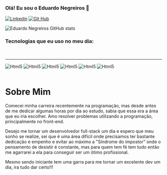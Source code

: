 ### Olá! Eu sou o Eduardo Negreiros 👋


[![Linkedin](https://img.shields.io/badge/LinkedIn-0077B5?style=for-the-badge&logo=linkedin&logoColor=white)](https://www.linkedin.com/in/eduardonegreiross/)
[![Git Hub](https://img.shields.io/badge/GitHub-100000?style=for-the-badge&logo=github&logoColor=white)](https://github.com/EduardoSilvaNegreiros)

![Eduardo Negreiros GitHub stats](https://github-readme-stats.vercel.app/api?username=EduardoSilvaNegreiros&show_icons=true&theme=dracula)

### Tecnologias que eu uso no meu dia:

<div style='display: inline_block'><br/><hr>
<img aling="center" alt="Html5" src="https://img.shields.io/badge/HTML-239120?style=for-the-badge&logo=html5&logoColor=white"/>
<img aling="center" alt="Html5" src="https://img.shields.io/badge/CSS-239120?&style=for-the-badge&logo=css3&logoColor=white"/>
<img aling="center" alt="Html5" src="https://img.shields.io/badge/JavaScript-F7DF1E?style=for-the-badge&logo=javascript&logoColor=black"/>
<img aling="center" alt="Html5" src="https://img.shields.io/badge/Node.js-43853D?style=for-the-badge&logo=node.js&logoColor=white"/>
<img aling="center" alt="Html5" src="https://img.shields.io/badge/TypeScript-007ACC?style=for-the-badge&logo=typescript&logoColor=white"/>
<img aling="center" alt="Html5" src="https://img.shields.io/badge/React-20232A?style=for-the-badge&logo=react&logoColor=61DAFB"/>
</div><br/>


# Sobre Mim

Comecei minha carreira recentemente na programação, mas desde antes de me dedicar algumas horas por dia ao estudo, sabia que essa era a área que eu iria escolher. Amo resolver problemas utilizando a programação, principalmente no front-end. 

Desejo me tornar um desenvolvedor full-stack um dia e espero que meu sonho se realize, sei que é uma área difícil onde precisamos ter bastante dedicação e empenho e evitar ao máximo a "Síndrome do impostor" onde o pensamento de desistir é constante, mas para quem tem fé tem tudo então me agarrarei a ela para conseguir ser um ótimo profissional.

Mesmo sendo iniciante tem uma garra para me tornar um excelente dev um dia, ira tudo dar certo!!!
